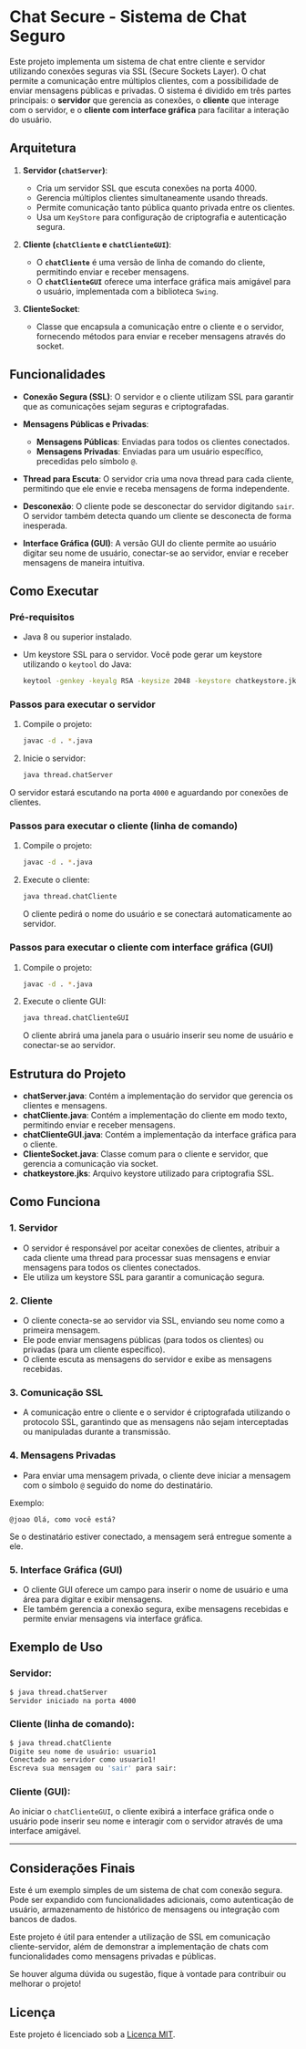 # Chat Secure - Sistema de Chat Seguro

Este projeto implementa um sistema de chat entre cliente e servidor utilizando conexões seguras via SSL (Secure Sockets Layer). O chat permite a comunicação entre múltiplos clientes, com a possibilidade de enviar mensagens públicas e privadas. O sistema é dividido em três partes principais: o **servidor** que gerencia as conexões, o **cliente** que interage com o servidor, e o **cliente com interface gráfica** para facilitar a interação do usuário.

## Arquitetura

1. **Servidor (`chatServer`)**:

   * Cria um servidor SSL que escuta conexões na porta 4000.
   * Gerencia múltiplos clientes simultaneamente usando threads.
   * Permite comunicação tanto pública quanto privada entre os clientes.
   * Usa um `KeyStore` para configuração de criptografia e autenticação segura.

2. **Cliente (`chatCliente` e `chatClienteGUI`)**:

   * O **`chatCliente`** é uma versão de linha de comando do cliente, permitindo enviar e receber mensagens.
   * O **`chatClienteGUI`** oferece uma interface gráfica mais amigável para o usuário, implementada com a biblioteca `Swing`.

3. **ClienteSocket**:

   * Classe que encapsula a comunicação entre o cliente e o servidor, fornecendo métodos para enviar e receber mensagens através do socket.

## Funcionalidades

* **Conexão Segura (SSL)**:
  O servidor e o cliente utilizam SSL para garantir que as comunicações sejam seguras e criptografadas.

* **Mensagens Públicas e Privadas**:

  * **Mensagens Públicas**: Enviadas para todos os clientes conectados.
  * **Mensagens Privadas**: Enviadas para um usuário específico, precedidas pelo símbolo `@`.

* **Thread para Escuta**:
  O servidor cria uma nova thread para cada cliente, permitindo que ele envie e receba mensagens de forma independente.

* **Desconexão**:
  O cliente pode se desconectar do servidor digitando `sair`. O servidor também detecta quando um cliente se desconecta de forma inesperada.

* **Interface Gráfica (GUI)**:
  A versão GUI do cliente permite ao usuário digitar seu nome de usuário, conectar-se ao servidor, enviar e receber mensagens de maneira intuitiva.

## Como Executar

### Pré-requisitos

* Java 8 ou superior instalado.
* Um keystore SSL para o servidor. Você pode gerar um keystore utilizando o `keytool` do Java:

  ```bash
  keytool -genkey -keyalg RSA -keysize 2048 -keystore chatkeystore.jks -validity 365 -alias chatserver
  ```

### Passos para executar o servidor

1. Compile o projeto:

   ```bash
   javac -d . *.java
   ```

2. Inicie o servidor:

   ```bash
   java thread.chatServer
   ```

O servidor estará escutando na porta `4000` e aguardando por conexões de clientes.

### Passos para executar o cliente (linha de comando)

1. Compile o projeto:

   ```bash
   javac -d . *.java
   ```

2. Execute o cliente:

   ```bash
   java thread.chatCliente
   ```

   O cliente pedirá o nome do usuário e se conectará automaticamente ao servidor.

### Passos para executar o cliente com interface gráfica (GUI)

1. Compile o projeto:

   ```bash
   javac -d . *.java
   ```

2. Execute o cliente GUI:

   ```bash
   java thread.chatClienteGUI
   ```

   O cliente abrirá uma janela para o usuário inserir seu nome de usuário e conectar-se ao servidor.

## Estrutura do Projeto

* **chatServer.java**: Contém a implementação do servidor que gerencia os clientes e mensagens.
* **chatCliente.java**: Contém a implementação do cliente em modo texto, permitindo enviar e receber mensagens.
* **chatClienteGUI.java**: Contém a implementação da interface gráfica para o cliente.
* **ClienteSocket.java**: Classe comum para o cliente e servidor, que gerencia a comunicação via socket.
* **chatkeystore.jks**: Arquivo keystore utilizado para criptografia SSL.

## Como Funciona

### 1. **Servidor**

* O servidor é responsável por aceitar conexões de clientes, atribuir a cada cliente uma thread para processar suas mensagens e enviar mensagens para todos os clientes conectados.
* Ele utiliza um keystore SSL para garantir a comunicação segura.

### 2. **Cliente**

* O cliente conecta-se ao servidor via SSL, enviando seu nome como a primeira mensagem.
* Ele pode enviar mensagens públicas (para todos os clientes) ou privadas (para um cliente específico).
* O cliente escuta as mensagens do servidor e exibe as mensagens recebidas.

### 3. **Comunicação SSL**

* A comunicação entre o cliente e o servidor é criptografada utilizando o protocolo SSL, garantindo que as mensagens não sejam interceptadas ou manipuladas durante a transmissão.

### 4. **Mensagens Privadas**

* Para enviar uma mensagem privada, o cliente deve iniciar a mensagem com o símbolo `@` seguido do nome do destinatário.

Exemplo:

```
@joao Olá, como você está?
```

Se o destinatário estiver conectado, a mensagem será entregue somente a ele.

### 5. **Interface Gráfica (GUI)**

* O cliente GUI oferece um campo para inserir o nome de usuário e uma área para digitar e exibir mensagens.
* Ele também gerencia a conexão segura, exibe mensagens recebidas e permite enviar mensagens via interface gráfica.

## Exemplo de Uso

### Servidor:

```bash
$ java thread.chatServer
Servidor iniciado na porta 4000
```

### Cliente (linha de comando):

```bash
$ java thread.chatCliente
Digite seu nome de usuário: usuario1
Conectado ao servidor como usuario1!
Escreva sua mensagem ou 'sair' para sair:
```

### Cliente (GUI):

Ao iniciar o `chatClienteGUI`, o cliente exibirá a interface gráfica onde o usuário pode inserir seu nome e interagir com o servidor através de uma interface amigável.

---

## Considerações Finais

Este é um exemplo simples de um sistema de chat com conexão segura. Pode ser expandido com funcionalidades adicionais, como autenticação de usuário, armazenamento de histórico de mensagens ou integração com bancos de dados.

Este projeto é útil para entender a utilização de SSL em comunicação cliente-servidor, além de demonstrar a implementação de chats com funcionalidades como mensagens privadas e públicas.

Se houver alguma dúvida ou sugestão, fique à vontade para contribuir ou melhorar o projeto!

## Licença

Este projeto é licenciado sob a [Licença MIT](https://opensource.org/licenses/MIT).
